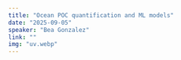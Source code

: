 ```yaml
---
title: "Ocean POC quantification and ML models"
date: "2025-09-05"
speaker: "Bea Gonzalez"
link: ""
img: "uv.webp"
---
```

